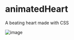 # animatedHeart
A beating heart made with CSS

![image](https://user-images.githubusercontent.com/95387589/153975152-0723debb-a267-4197-88fb-03b6ca3357fe.png)
